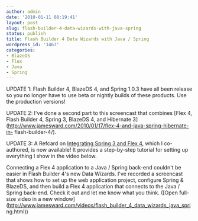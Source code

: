 ```yaml
---
author: admin
date: '2010-01-11 08:19:41'
layout: post
slug: flash-builder-4-data-wizards-with-java-spring
status: publish
title: Flash Builder 4 Data Wizards with Java / Spring
wordpress_id: '1467'
categories:
- BlazeDS
- Flex
- Java
- Spring
---
```


UPDATE 1: Flash Builder 4, BlazeDS 4, and Spring 1.0.3 have all been release
so you no longer have to use beta or nightly builds of these products. Use the
production versions!

UPDATE 2: I've done a second part to this screencast that combines [Flex 4,
Flash Builder 4, Spring 3, BlazeDS 4, and Hibernate
3](http://www.jamesward.com/2010/01/17/flex-4-and-java-spring-hibernate-in-
flash-builder-4/).

UPDATE 3: A Refcard on [Integrating Spring 3 and Flex
4](http://refcardz.dzone.com/refcardz/flex-4-and-spring-3), which I co-
authored, is now available! It provides a step-by-step tutorial for setting up
everything I show in the video below.

Connecting a Flex 4 application to a Java / Spring back-end couldn't be easier
in Flash Builder 4's new Data Wizards. I've recorded a screencast that shows
how to set up the web application project, configure Spring & BlazeDS, and
then build a Flex 4 application that connects to the Java / Spring back-end.
Check it out and let me know what you think.  ([Open full-size video in a new 
window](http://www.jamesward.com/videos/flash_builder_4_data_wizards_java_spri
ng.html))

